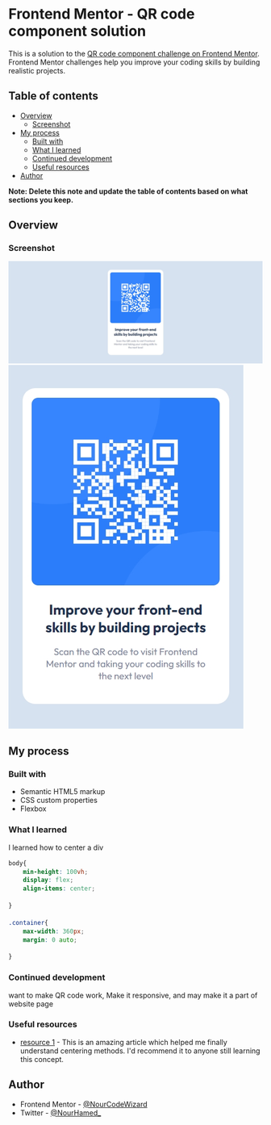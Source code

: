 # Frontend Mentor - QR code component solution

This is a solution to the [QR code component challenge on Frontend Mentor](https://www.frontendmentor.io/challenges/qr-code-component-iux_sIO_H). Frontend Mentor challenges help you improve your coding skills by building realistic projects. 

## Table of contents

- [Overview](#overview)
  - [Screenshot](#screenshot)
- [My process](#my-process)
  - [Built with](#built-with)
  - [What I learned](#what-i-learned)
  - [Continued development](#continued-development)
  - [Useful resources](#useful-resources)
- [Author](#author)

**Note: Delete this note and update the table of contents based on what sections you keep.**

## Overview

### Screenshot

![](/images/Screenshot%201.jpeg)
![](/images/Screenshot%202.jpeg)


## My process

### Built with

- Semantic HTML5 markup
- CSS custom properties
- Flexbox


### What I learned

I learned how to center a div

```css
body{
    min-height: 100vh;
    display: flex;
    align-items: center;
    
}

.container{
    max-width: 360px;
    margin: 0 auto;

}
```

### Continued development

want to make QR code work, Make it responsive, and may make it a part of website page


### Useful resources

- [resource 1](https://www.joshwcomeau.com/css/center-a-div/) - This is an amazing article which helped me finally understand centering methods. I'd recommend it to anyone still learning this concept.


## Author

- Frontend Mentor - [@NourCodeWizard](https://www.frontendmentor.io/profile/NourCodeWizard)
- Twitter - [@NourHamed_](https://twitter.com/NourHamed_)


